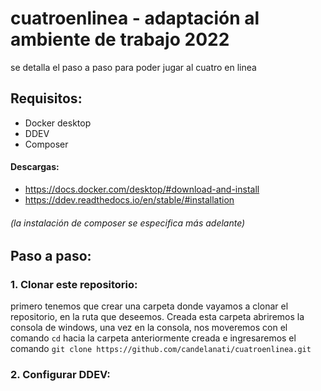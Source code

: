 # cuatroenlinea - adaptación al ambiente de trabajo 2022
se detalla el paso a paso para poder jugar al cuatro en linea

## Requisitos:
- Docker desktop
- DDEV
- Composer


#### Descargas: 
- https://docs.docker.com/desktop/#download-and-install
- https://ddev.readthedocs.io/en/stable/#installation

###### (la instalación de composer se especifica más adelante)

## Paso a paso:
### 1. Clonar este repositorio:
primero tenemos que crear una carpeta donde vayamos a clonar el repositorio, en la ruta que deseemos. Creada esta carpeta abriremos la consola de windows, una vez en la consola, nos moveremos con el comando ```cd``` hacia la carpeta anteriormente creada e ingresaremos el comando ```git clone https://github.com/candelanati/cuatroenlinea.git```

### 2. Configurar DDEV:
